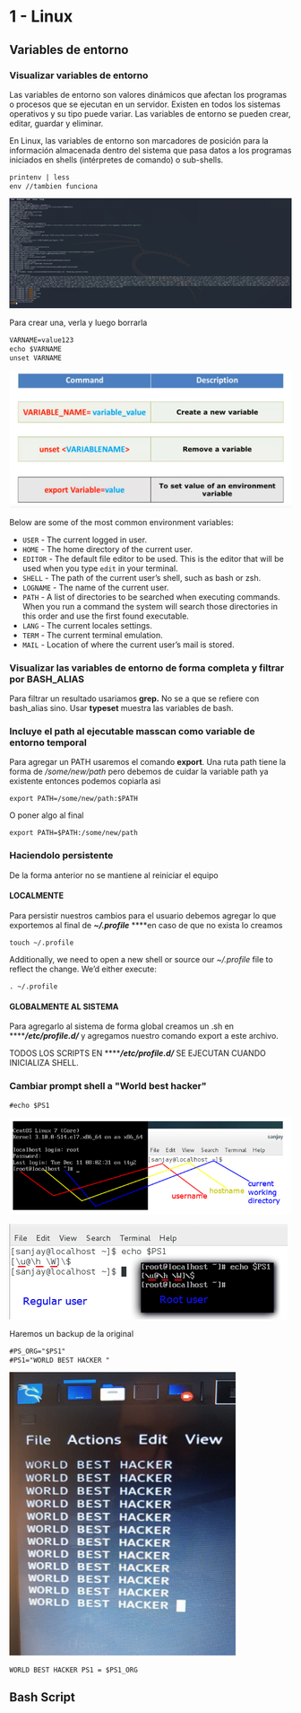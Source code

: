 # 1 - Linux

## Variables de entorno

### Visualizar variables de entorno

Las variables de entorno son valores dinámicos que afectan los programas o procesos que se ejecutan en un servidor. Existen en todos los sistemas operativos y su tipo puede variar. Las variables de entorno se pueden crear, editar, guardar y eliminar.

En Linux, las variables de entorno son marcadores de posición para la información almacenada dentro del sistema que pasa datos a los programas iniciados en shells \(intérpretes de comando\) o sub-shells.

```text
printenv | less
env //tambien funciona
```

![](../../.gitbook/assets/imagen%20%28265%29.png)

Para crear una, verla y luego borrarla

```text
VARNAME=value123
echo $VARNAME
unset VARNAME
```

![](../../.gitbook/assets/imagen%20%28270%29.png)

Below are some of the most common environment variables:

* `USER` - The current logged in user.
* `HOME` - The home directory of the current user.
* `EDITOR` - The default file editor to be used. This is the editor that will be used when you type `edit` in your terminal.
* `SHELL` - The path of the current user’s shell, such as bash or zsh.
* `LOGNAME` - The name of the current user.
* `PATH` - A list of directories to be searched when executing commands. When you run a command the system will search those directories in this order and use the first found executable.
* `LANG` - The current locales settings.
* `TERM` - The current terminal emulation.
* `MAIL` - Location of where the current user’s mail is stored.

### Visualizar las variables de entorno de forma completa y filtrar por BASH\_ALIAS

Para filtrar un resultado usariamos **grep.** No se a que se refiere con bash\_alias sino. Usar **typeset** muestra las variables de bash.

### Incluye el path al ejecutable masscan como variable de entorno temporal

Para agregar un PATH usaremos el comando **export**. Una ruta path tiene la forma de _/some/new/path_ pero debemos de cuidar la variable path ya existente entonces podemos copiarla asi 

```text
export PATH=/some/new/path:$PATH
```

O poner algo al final

```text
export PATH=$PATH:/some/new/path
```

### Haciendolo persistente

De la forma anterior no se mantiene al reiniciar el equipo

#### LOCALMENTE

Para persistir nuestros cambios para el usuario debemos agregar lo que exportemos al final de _**~/.profile**_ ****en caso de que no exista lo creamos

```text
touch ~/.profile
```

Additionally, we need to open a new shell or source our _~/.profile_ file to reflect the change. We’d either execute:

```text
. ~/.profile
```

#### GLOBALMENTE AL SISTEMA

Para agregarlo al sistema de forma global creamos un .sh en  ****_**/etc/profile.d/**_ y agregamos nuestro comando export a este archivo.

TODOS LOS SCRIPTS EN   ****_**/etc/profile.d/**_  SE EJECUTAN CUANDO INICIALIZA SHELL. 

### Cambiar prompt shell a "World best hacker"

```text
#echo $PS1
```

![](../../.gitbook/assets/imagen%20%28267%29.png)

![](../../.gitbook/assets/imagen%20%28278%29.png)

Haremos un backup de la original

```text
#PS_ORG="$PS1"
#PS1="WORLD BEST HACKER "
```

![](../../.gitbook/assets/imagen%20%28273%29.png)

```text
WORLD BEST HACKER PS1 = $PS1_ORG
```

## Bash Script





### 



